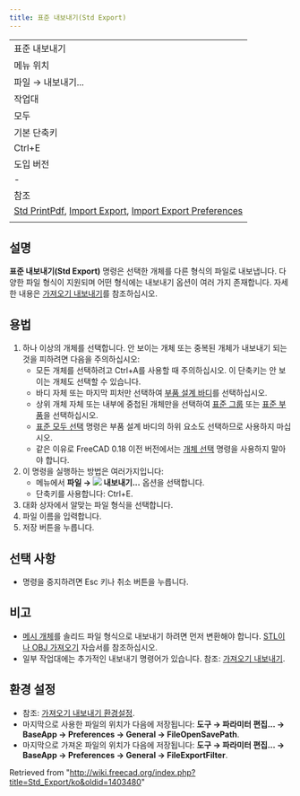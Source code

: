 ```yaml
---
title: 표준 내보내기(Std Export)
---
```

|  |
| --- |
| 표준 내보내기 |
| 메뉴 위치 |
| 파일 → 내보내기... |
| 작업대 |
| 모두 |
| 기본 단축키 |
| Ctrl+E |
| 도입 버전 |
| - |
| 참조 |
| [Std PrintPdf](/Std_PrintPdf "Std PrintPdf"), [Import Export](/Import_Export "Import Export"), [Import Export Preferences](/Import_Export_Preferences "Import Export Preferences") |
|  |

## 설명

**표준 내보내기(Std Export)** 명령은 선택한 개체를 다른 형식의 파일로 내보냅니다. 다양한 파일 형식이 지원되며 어떤 형식에는 내보내기 옵션이 여러 가지 존재합니다. 자세한 내용은 [가져오기 내보내기](/Import_Export/ko "Import Export/ko")를 참조하십시오.

## 용법

1. 하나 이상의 개체를 선택합니다. 안 보이는 개체 또는 중복된 개체가 내보내기 되는 것을 피하려면 다음을 주의하십시오:
   * 모든 개체를 선택하려고 Ctrl+A를 사용할 때 주의하십시오. 이 단축키는 안 보이는 개체도 선택할 수 있습니다.
   * 바디 자체 또는 마지막 피처만 선택하여 [부품 설계 바디](/PartDesign_Body/ko "PartDesign Body/ko")를 선택하십시오.
   * 상위 개체 자체 또는 내부에 중첩된 개체만을 선택하여 [표준 그룹](/Std_Group/ko "Std Group/ko") 또는 [표준 부품](/Std_Part/ko "Std Part/ko")을 선택하십시오.
   * [표준 모두 선택](/Std_SelectAll/ko "Std SelectAll/ko") 명령은 부품 설계 바디의 하위 요소도 선택하므로 사용하지 마십시오.
   * 같은 이유로 FreeCAD 0.18 이전 버전에서는 [개체 선택](/Std_BoxSelection/ko "Std BoxSelection/ko") 명령을 사용하지 말아야 합니다.
2. 이 명령을 실행하는 방법은 여러가지입니다:
   * 메뉴에서 **파일 → ![](/images/Std_Export.svg) 내보내기...** 옵션을 선택합니다.
   * 단축키를 사용합니다: Ctrl+E.
3. 대화 상자에서 알맞는 파일 형식을 선택합니다.
4. 파일 이름을 입력합니다.
5. 저장 버튼을 누릅니다.

## 선택 사항

* 명령을 중지하려면 Esc 키나 취소 버튼을 누릅니다.

## 비고

* [메시 개체](/Mesh_Workbench/ko "Mesh Workbench/ko")를 솔리드 파일 형식으로 내보내기 하려면 먼저 변환해야 합니다. [STL이나 OBJ 가져오기](/Import_from_STL_or_OBJ "Import from STL or OBJ") 자습서를 참조하십시오.
* 일부 작업대에는 추가적인 내보내기 명령어가 있습니다. 참조: [가져오기 내보내기](/Import_Export/ko "Import Export/ko").

## 환경 설정

* 참조: [가져오기 내보내기 환경설정](/Import_Export_Preferences/ko "Import Export Preferences/ko").
* 마지막으로 사용한 파일의 위치가 다음에 저장됩니다: **도구 → 파라미터 편집... → BaseApp → Preferences → General → FileOpenSavePath**.
* 마지막으로 가져온 파일의 위치가 다음에 저장됩니다: **도구 → 파라미터 편집... → BaseApp → Preferences → General → FileExportFilter**.

Retrieved from "<http://wiki.freecad.org/index.php?title=Std_Export/ko&oldid=1403480>"